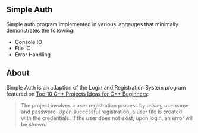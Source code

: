 ## Simple Auth

Simple auth program implemented in various langauges that minimally demonstrates the following:

- Console IO
- File IO
- Error Handling

## About

Simple Auth is an adaption of the Login and Registration System program featured on <a href>Top 10 C++ Projects Ideas for C++ Beginners</a>:

> The project involves a user registration process by asking username and password. Upon successful registration, a user file is created with the credentials. If the user does not exist, upon login, an error will be shown.
